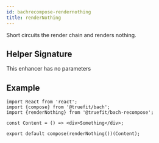 ```yaml
---
id: bachrecompose-rendernothing
title: renderNothing
---
```


Short circuits the render chain and renders nothing.

## Helper Signature

This enhancer has no parameters

## Example

```
import React from 'react';
import {compose} from '@truefit/bach';
import {renderNothing} from '@truefit/bach-recompose';

const Content = () => <div>Something</div>;

export default compose(renderNothing())(Content);
```
